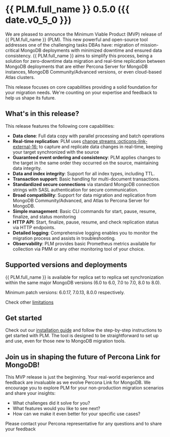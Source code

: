 # {{ PLM.full_name }} 0.5.0 ({{ date.v0_5_0 }})

We are pleased to announce the Minimum Viable Product (MVP) release of {{ PLM.full_name }} (PLM). This new powerful and open-source tool addresses one of the challenging tasks DBAs have: migration of mission-critical MongoDB deployments with minimized downtime and ensured data consistency. {{ PLM.full_name }} aims to simplify this process, being a solution for zero-downtime data migration and real-time replication between MongoDB deployments that are either Percona Server for MongoDB instances, MongoDB Community/Advanced versions, or even cloud-based Atlas clusters.

This release focuses on core capabilities providing a solid foundation for your migration needs. We're counting on your expertise and feedback to help us shape its future.

## What's in this release?

This release features the following core capabilities:

* **Data clone**: Full data copy with parallel processing and batch operations
* **Real-time replication**: PLM uses [change streams :octicons-link-external-16:](https://www.mongodb.com/docs/manual/changeStreams/) to capture and replicate data changes in real-time, keeping your target synchronized with the source
* **Guaranteed event ordering and consistency**: PLM applies changes to the target in the same order they occurred on the source, maintaining data integrity.
* **Data and index integrity**: Support for all index types, including TTL.
* **Transaction support**: Basic handling for multi-document transactions.
* **Standardized secure connections** via standard MongoDB connection strings with SASL authentication for secure communication.
* **Broad compatibility**: Support for data migration and replication from MongoDB Community/Advanced, and Atlas to Percona Server for MongoDB. 
* **Simple management**: Basic CLI commands for start, pause, resume, finalize, and status monitoring
* **HTTP API**: Start, finalize, pause, resume, and check replication status via HTTP endpoints.
* **Detailed logging**: Comprehensive logging enables you to monitor the migration process and assists in troubleshooting.
* **Observability**: PLM provides basic Prometheus metrics available for collection via PMM or any other monitoring tool of your choice.

## Supported versions and deployments

{{ PLM.full_name }} is available for replica set to replica set synchronization within the same major MongoDB versions (6.0 to 6.0, 7.0 to 7.0, 8.0 to 8.0).

Minimum patch versions: 6.0.17, 7.0.13, 8.0.0 respectively.

Check other [limitations](../limitations.md)

## Get started

Check out our [installation guide](../install/source.md) and follow the step-by-step instructions to get started with PLM. The tool is designed to be straightforward to set up and use, even for those new to MongoDB migration tools.

## Join us in shaping the future of Percona Link for MongoDB!

This MVP release is just the beginning. Your real-world experience and feedback are invaluable as we evolve Percona Link for MongoDB. We encourage you to explore PLM for your non-production migration scenarios and share your insights:

* What challenges did it solve for you?
* What features would you like to see next?
* How can we make it even better for your specific use cases?

Please contact your Percona representative for any questions and to share your feedback

